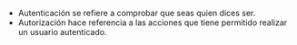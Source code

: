 - Autenticación se refiere a comprobar que seas quien dices ser.
- Autorización hace referencia a las acciones que tiene permitido realizar un usuario autenticado.

